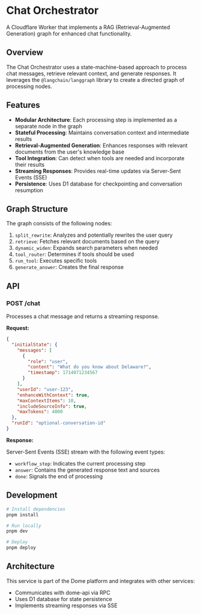 # Chat Orchestrator

A Cloudflare Worker that implements a RAG (Retrieval-Augmented Generation) graph for enhanced chat functionality.

## Overview

The Chat Orchestrator uses a state-machine-based approach to process chat messages, retrieve relevant context, and generate responses. It leverages the `@langchain/langgraph` library to create a directed graph of processing nodes.

## Features

- **Modular Architecture**: Each processing step is implemented as a separate node in the graph
- **Stateful Processing**: Maintains conversation context and intermediate results
- **Retrieval-Augmented Generation**: Enhances responses with relevant documents from the user's knowledge base
- **Tool Integration**: Can detect when tools are needed and incorporate their results
- **Streaming Responses**: Provides real-time updates via Server-Sent Events (SSE)
- **Persistence**: Uses D1 database for checkpointing and conversation resumption

## Graph Structure

The graph consists of the following nodes:

1. `split_rewrite`: Analyzes and potentially rewrites the user query
2. `retrieve`: Fetches relevant documents based on the query
3. `dynamic_widen`: Expands search parameters when needed
4. `tool_router`: Determines if tools should be used
5. `run_tool`: Executes specific tools
6. `generate_answer`: Creates the final response

## API

### POST /chat

Processes a chat message and returns a streaming response.

**Request:**

```json
{
  "initialState": {
    "messages": [
      {
        "role": "user",
        "content": "What do you know about Delaware?",
        "timestamp": 1714071234567
      }
    ],
    "userId": "user-123",
    "enhanceWithContext": true,
    "maxContextItems": 10,
    "includeSourceInfo": true,
    "maxTokens": 4000
  },
  "runId": "optional-conversation-id"
}
```

**Response:**

Server-Sent Events (SSE) stream with the following event types:

- `workflow_step`: Indicates the current processing step
- `answer`: Contains the generated response text and sources
- `done`: Signals the end of processing

## Development

```bash
# Install dependencies
pnpm install

# Run locally
pnpm dev

# Deploy
pnpm deploy
```

## Architecture

This service is part of the Dome platform and integrates with other services:

- Communicates with dome-api via RPC
- Uses D1 database for state persistence
- Implements streaming responses via SSE